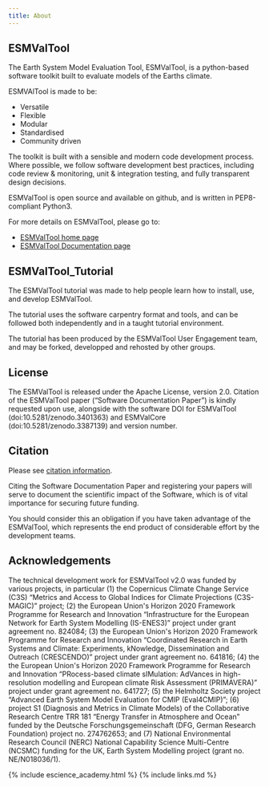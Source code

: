```yaml
---
title: About
---
```


## ESMValTool

The Earth System Model Evaluation Tool, ESMValTool, is a python-based
software toolkit built to evaluate models of the Earths climate.

ESMVAlTool is made to be:

- Versatile
- Flexible
- Modular
- Standardised 
- Community driven

The toolkit is built with a sensible and modern code development process.
Where possible, we follow software development best practices,
including code review & monitoring, unit & integration testing,
and fully transparent design decisions.

ESMValTool is open source and available on github, and is written
in PEP8-compliant Python3.

For more details on ESMValTool, please go to:

- [ESMValTool home page](https://esmvaltool.org)
- [ESMValTool Documentation page](https://docs.esmvaltool.org)


## ESMValTool_Tutorial

The ESMValTool tutorial was made to help people learn how to install, use,
and develop ESMValTool.

The tutorial uses the software carpentry format and tools, and can be
followed both independently and in a taught tutorial environment.

The tutorial has been produced by the ESMValTool User Engagement team,
and may be forked, developped and rehosted by other groups.

## License

The ESMValTool is released under the Apache License, version 2.0. Citation of
the ESMValTool paper (“Software Documentation Paper”) is kindly requested upon use,
alongside with the software DOI for ESMValTool (doi:10.5281/zenodo.3401363)
and ESMValCore (doi:10.5281/zenodo.3387139) and version number.

## Citation

Please see
[citation information](https://github.com/ESMValGroup/ESMValTool_Tutorial/blob/master/CITATION).

Citing the Software Documentation Paper and registering your papers
will serve to document the scientific impact of the Software,
which is of vital importance for securing future funding.

You should consider this an obligation if you have taken advantage of the
ESMValTool, which represents the end product of considerable effort by the
development teams.

## Acknowledgements

The technical development work for ESMValTool v2.0 was funded by various projects,
in particular (1) the Copernicus Climate Change Service (C3S) “Metrics and Access
to Global Indices for Climate Projections (C3S-MAGIC)” project; (2) the
European Union's Horizon 2020 Framework Programme for Research and Innovation
“Infrastructure for the European Network for Earth System Modelling (IS-ENES3)”
project under grant agreement no. 824084; (3) the European Union's Horizon 2020
Framework Programme for Research and Innovation “Coordinated Research in Earth
Systems and Climate: Experiments, kNowledge, Dissemination and Outreach (CRESCENDO)”
project under grant agreement no. 641816; (4) the the European Union's Horizon
2020 Framework Programme for Research and Innovation “PRocess-based climate
sIMulation: AdVances in high-resolution modelling and European climate Risk
Assessment (PRIMAVERA)” project under grant agreement no. 641727; (5) the
Helmholtz Society project “Advanced Earth System Model Evaluation for CMIP
(Eval4CMIP)”; (6) project S1 (Diagnosis and Metrics in Climate Models) of
the Collaborative Research Centre TRR 181 “Energy Transfer in Atmosphere and
Ocean” funded by the Deutsche Forschungsgemeinschaft (DFG, German Research
Foundation) project no. 274762653; and (7) National Environmental Research
Council (NERC) National Capability Science Multi-Centre (NCSMC) funding for
the UK, Earth System Modelling project (grant no. NE/N018036/1).


{% include escience_academy.html %}
{% include links.md %}
